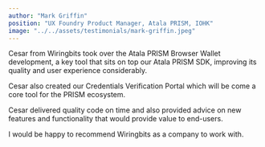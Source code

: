```yaml
---
author: "Mark Griffin"
position: "UX Foundry Product Manager, Atala PRISM, IOHK"
image: "../../assets/testimonials/mark-griffin.jpeg"
---
```


Cesar from Wiringbits took over the Atala PRISM Browser Wallet development, a key tool that sits on top our Atala PRISM SDK, improving its quality and user experience considerably.

Cesar also created our Credentials Verification Portal which will be come a core tool for the PRISM ecosystem.

Cesar delivered quality code on time and also provided advice on new features and functionality that would provide value to end-users.

I would be happy to recommend Wiringbits as a company to work with.
